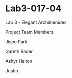 # Lab3-017-04
Lab 3 - Elegant Archimenides

Project Team Members:

Jisoo Park

Gareth Rader

Ashyr Helton

Justin
